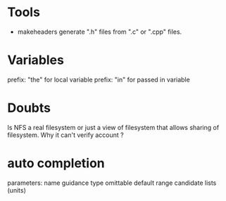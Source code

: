# Tools
* makeheaders   generate ".h" files from ".c" or ".cpp" files.

# Variables
prefix: "the" for local variable
prefix: "in" for passed in variable

# Doubts
Is NFS a real filesystem or just a view of filesystem that allows sharing of filesystem. Why it can't verify account ?
# auto completion
parameters:
    name
    guidance
    type
    omittable
    default
    range
    candidate lists (units)
